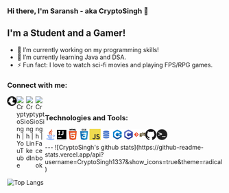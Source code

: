 ### Hi there, I'm Saransh - aka CryptoSingh 👋

## I'm a Student and a Gamer!
- 🔭 I’m currently working on my programming skills!
- 🌱 I’m currently learning Java and DSA.
- ⚡ Fun fact: I love to watch sci-fi movies and playing FPS/RPG games. 

### Connect with me:

[<img align="left" alt="CryptoSingh" width="22px" src="https://raw.githubusercontent.com/iconic/open-iconic/master/svg/globe.svg" />][website]
[<img align="left" alt="CryptoSingh | YouTube" width="22px" src="https://cdn.jsdelivr.net/npm/simple-icons@v3/icons/youtube.svg" />][youtube]
[<img align="left" alt="CryptoSingh | LinkedIn" width="22px" src="https://cdn.jsdelivr.net/npm/simple-icons@v3/icons/linkedin.svg" />][linkedin]
[<img align="left" alt="CryptoSingh | Facebook" width="22px" src="https://cdn.jsdelivr.net/npm/simple-icons@v3/icons/facebook.svg" />][facebook]

<br />

### Technologies and Tools:

<img align="left" alt="Java" width="26px" src="https://github.com/CryptoSingh1337/CryptoSingh1337/blob/master/Icons/Java.png" title="Java"/>
<img align="left" alt="Intellij-Idea" width="26px" src="https://github.com/CryptoSingh1337/CryptoSingh1337/blob/master/Icons/Intellij.png" title="Intellij-IDEA"/>
<img align="left" alt="HTML5" width="26px" src="https://raw.githubusercontent.com/github/explore/80688e429a7d4ef2fca1e82350fe8e3517d3494d/topics/html/html.png" title="HTML5"/>
<img align="left" alt="CSS3" width="26px" src="https://raw.githubusercontent.com/github/explore/80688e429a7d4ef2fca1e82350fe8e3517d3494d/topics/css/css.png" title="CSS3"/>
<img align="left" alt="JavaScript" width="26px" src="https://raw.githubusercontent.com/github/explore/80688e429a7d4ef2fca1e82350fe8e3517d3494d/topics/javascript/javascript.png" title="JavaScript"/>
<img align="left" alt="SQL" width="26px" src="https://raw.githubusercontent.com/github/explore/80688e429a7d4ef2fca1e82350fe8e3517d3494d/topics/sql/sql.png" title="SQL"/>
<img align="left" alt="C++" width="26px" src="https://github.com/CryptoSingh1337/CryptoSingh1337/blob/master/Icons/C++.png" title="C++"/>
<img align="left" alt="C" width="26px" src="https://github.com/CryptoSingh1337/CryptoSingh1337/blob/master/Icons/C.png" title="C"/>
<img align="left" alt="Git" width="26px" src="https://raw.githubusercontent.com/github/explore/80688e429a7d4ef2fca1e82350fe8e3517d3494d/topics/git/git.png" title="Git"/>
<img align="left" alt="GitHub" width="26px" src="https://raw.githubusercontent.com/github/explore/78df643247d429f6cc873026c0622819ad797942/topics/github/github.png" title="GitHub"/>
<img align="left" alt="Terminal" width="26px" src="https://raw.githubusercontent.com/github/explore/80688e429a7d4ef2fca1e82350fe8e3517d3494d/topics/terminal/terminal.png" title="Terminal"/>
</br>
</br>
---
![CryptoSingh's github stats](https://github-readme-stats.vercel.app/api?username=CryptoSingh1337&show_icons=true&theme=radical)
 
![Top Langs](https://github-readme-stats.vercel.app/api/top-langs/?username=CryptoSingh1337&layout=compact)

[website]: https://cryptosingh1337.github.io/my-site/
[youtube]: https://www.youtube.com/cryptosingh
[facebook]: https://www.facebook.com/saranshkumar1337/
[linkedin]: https://www.linkedin.com/in/saransh-kumar-2k19/
